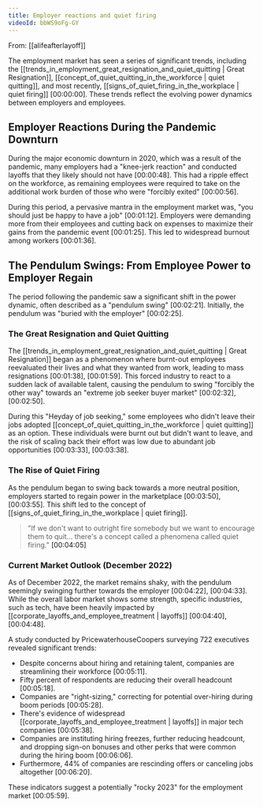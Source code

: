 ```yaml
---
title: Employer reactions and quiet firing
videoId: bbWS9oFg-GY
---
```


From: [[alifeafterlayoff]] <br/> 

The employment market has seen a series of significant trends, including the [[trends_in_employment_great_resignation_and_quiet_quitting | Great Resignation]], [[concept_of_quiet_quitting_in_the_workforce | quiet quitting]], and most recently, [[signs_of_quiet_firing_in_the_workplace | quiet firing]] <a class="yt-timestamp" data-t="00:00:00">[00:00:00]</a>. These trends reflect the evolving power dynamics between employers and employees.

## Employer Reactions During the Pandemic Downturn

During the major economic downturn in 2020, which was a result of the pandemic, many employers had a "knee-jerk reaction" and conducted layoffs that they likely should not have <a class="yt-timestamp" data-t="00:00:48">[00:00:48]</a>. This had a ripple effect on the workforce, as remaining employees were required to take on the additional work burden of those who were "forcibly exited" <a class="yt-timestamp" data-t="00:00:56">[00:00:56]</a>.

During this period, a pervasive mantra in the employment market was, "you should just be happy to have a job" <a class="yt-timestamp" data-t="00:01:12">[00:01:12]</a>. Employers were demanding more from their employees and cutting back on expenses to maximize their gains from the pandemic event <a class="yt-timestamp" data-t="00:01:25">[00:01:25]</a>. This led to widespread burnout among workers <a class="yt-timestamp" data-t="00:01:36">[00:01:36]</a>.

## The Pendulum Swings: From Employee Power to Employer Regain

The period following the pandemic saw a significant shift in the power dynamic, often described as a "pendulum swing" <a class="yt-timestamp" data-t="00:02:21">[00:02:21]</a>. Initially, the pendulum was "buried with the employer" <a class="yt-timestamp" data-t="00:02:25">[00:02:25]</a>.

### The Great Resignation and Quiet Quitting

The [[trends_in_employment_great_resignation_and_quiet_quitting | Great Resignation]] began as a phenomenon where burnt-out employees reevaluated their lives and what they wanted from work, leading to mass resignations <a class="yt-timestamp" data-t="00:01:38">[00:01:38]</a>, <a class="yt-timestamp" data-t="00:01:59">[00:01:59]</a>. This forced industry to react to a sudden lack of available talent, causing the pendulum to swing "forcibly the other way" towards an "extreme job seeker buyer market" <a class="yt-timestamp" data-t="00:02:32">[00:02:32]</a>, <a class="yt-timestamp" data-t="00:02:50">[00:02:50]</a>.

During this "Heyday of job seeking," some employees who didn't leave their jobs adopted [[concept_of_quiet_quitting_in_the_workforce | quiet quitting]] as an option. These individuals were burnt out but didn't want to leave, and the risk of scaling back their effort was low due to abundant job opportunities <a class="yt-timestamp" data-t="00:03:33">[00:03:33]</a>, <a class="yt-timestamp" data-t="00:03:38">[00:03:38]</a>.

### The Rise of Quiet Firing

As the pendulum began to swing back towards a more neutral position, employers started to regain power in the marketplace <a class="yt-timestamp" data-t="00:03:50">[00:03:50]</a>, <a class="yt-timestamp" data-t="00:03:53">[00:03:55]</a>. This shift led to the concept of [[signs_of_quiet_firing_in_the_workplace | quiet firing]].

> "If we don't want to outright fire somebody but we want to encourage them to quit... there's a concept called a phenomena called quiet firing." <a class="yt-timestamp" data-t="00:04:05">[00:04:05]</a>

### Current Market Outlook (December 2022)

As of December 2022, the market remains shaky, with the pendulum seemingly swinging further towards the employer <a class="yt-timestamp" data-t="00:04:22">[00:04:22]</a>, <a class="yt-timestamp" data-t="00:04:33">[00:04:33]</a>. While the overall labor market shows some strength, specific industries, such as tech, have been heavily impacted by [[corporate_layoffs_and_employee_treatment | layoffs]] <a class="yt-timestamp" data-t="00:04:40">[00:04:40]</a>, <a class="yt-timestamp" data-t="00:04:48">[00:04:48]</a>.

A study conducted by PricewaterhouseCoopers surveying 722 executives revealed significant trends:
*   Despite concerns about hiring and retaining talent, companies are streamlining their workforce <a class="yt-timestamp" data-t="00:05:11">[00:05:11]</a>.
*   Fifty percent of respondents are reducing their overall headcount <a class="yt-timestamp" data-t="00:05:18">[00:05:18]</a>.
*   Companies are "right-sizing," correcting for potential over-hiring during boom periods <a class="yt-timestamp" data-t="00:05:28">[00:05:28]</a>.
*   There's evidence of widespread [[corporate_layoffs_and_employee_treatment | layoffs]] in major tech companies <a class="yt-timestamp" data-t="00:05:38">[00:05:38]</a>.
*   Companies are instituting hiring freezes, further reducing headcount, and dropping sign-on bonuses and other perks that were common during the hiring boom <a class="yt-timestamp" data-t="00:06:06">[00:06:06]</a>.
*   Furthermore, 44% of companies are rescinding offers or canceling jobs altogether <a class="yt-timestamp" data-t="00:06:20">[00:06:20]</a>.

These indicators suggest a potentially "rocky 2023" for the employment market <a class="yt-timestamp" data-t="00:05:59">[00:05:59]</a>.